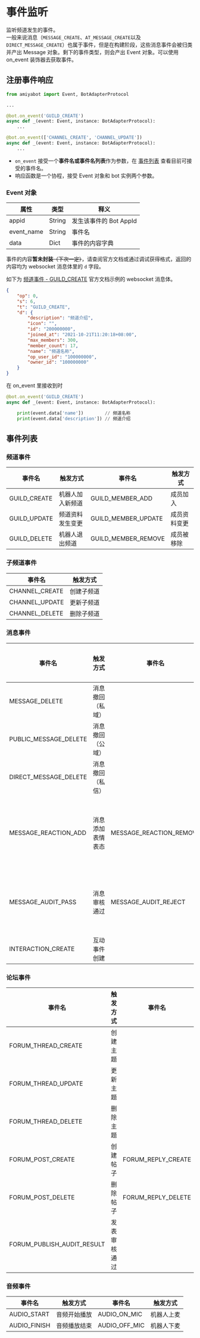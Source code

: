 # 事件监听

监听频道发生的事件。<br>
一般来说消息（`MESSAGE_CREATE`、`AT_MESSAGE_CREATE`以及`DIRECT_MESSAGE_CREATE`）也属于事件，但是在构建阶段，这些消息事件会被归类并产出 Message 对象。剩下的事件类型，则会产出
Event 对象。可以使用 on_event 装饰器去获取事件。

## 注册事件响应

```python
from amiyabot import Event, BotAdapterProtocol

...

@bot.on_event('GUILD_CREATE')
async def _(event: Event, instance: BotAdapterProtocol):
    ...

@bot.on_event(['CHANNEL_CREATE', 'CHANNEL_UPDATE'])
async def _(event: Event, instance: BotAdapterProtocol):
    ...
```

- `on_event` 接受一个**事件名或事件名列表**作为参数，在 [事件列表](#事件列表) 查看目前可接受的事件名。
- 响应函数是一个协程，接受 Event 对象和 bot 实例两个参数。

### Event 对象

| 属性         | 类型     | 释义               |
|------------|--------|------------------|
| appid      | String | 发生该事件的 Bot AppId |
| event_name | String | 事件名              |
| data       | Dict   | 事件的内容字典          |

事件的内容**暂未封装**~~（下次一定）~~，请查阅官方文档或通过调试获得格式，返回的内容均为 websocket 消息体里的 `d` 字段。

如下为 [频道事件 - GUILD_CREATE](https://bot.q.qq.com/wiki/develop/api/gateway/guild.html#guild-create) 官方文档示例的 websocket 消息体。

```json
{
    "op": 0,
    "s": 6,
    "t": "GUILD_CREATE",
    "d": {
        "description": "频道介绍",
        "icon": "",
        "id": "200000000",
        "joined_at": "2021-10-21T11:20:18+08:00",
        "max_members": 300,
        "member_count": 17,
        "name": "频道名称",
        "op_user_id": "100000000",
        "owner_id": "100000000"
    }
}
```

在 on_event 里接收到时

```python
@bot.on_event('GUILD_CREATE')
async def _(event: Event, instance: BotAdapterProtocol):

    print(event.data['name'])        // 频道名称
    print(event.data['description']) // 频道介绍
```

## 事件列表

### 频道事件

| 事件名                 | 触发方式     | 事件名                        | 触发方式     |
|---------------------|----------|----------------------------|----------|
| GUILD_CREATE        | 机器人加入新频道 | GUILD_MEMBER_ADD           | 成员加入     |
| GUILD_UPDATE        | 频道资料发生变更 | GUILD_MEMBER_UPDATE        | 成员资料变更   |
| GUILD_DELETE        | 机器人退出频道  | GUILD_MEMBER_REMOVE        | 成员被移除    |

### 子频道事件

| 事件名                 | 触发方式     |
|---------------------|----------|
| CHANNEL_CREATE      | 创建子频道    |
| CHANNEL_UPDATE      | 更新子频道    |
| CHANNEL_DELETE      | 删除子频道    |

### 消息事件

| 事件名                   | 触发方式     | 事件名                     | 触发方式     |
|-----------------------|----------|-------------------------|----------|
| MESSAGE_DELETE        | 消息撤回（私域） |                         |          |
| PUBLIC_MESSAGE_DELETE | 消息撤回（公域） |                         |          |
| DIRECT_MESSAGE_DELETE | 消息撤回（私信） |                         |          |
| MESSAGE_REACTION_ADD  | 消息添加表情表态 | MESSAGE_REACTION_REMOVE | 消息删除表情表态 |
| MESSAGE_AUDIT_PASS    | 消息审核通过   | MESSAGE_AUDIT_REJECT    | 消息审核不通过  |
| INTERACTION_CREATE    | 互动事件创建   |                         |          |

### 论坛事件

| 事件名                        | 触发方式   | 事件名                | 触发方式 |
|----------------------------|--------|--------------------|------|
| FORUM_THREAD_CREATE        | 创建主题   |                    |      |
| FORUM_THREAD_UPDATE        | 更新主题   |                    |      |
| FORUM_THREAD_DELETE        | 删除主题   |                    |      |
| FORUM_POST_CREATE          | 创建帖子   | FORUM_REPLY_CREATE | 回复评论 |
| FORUM_POST_DELETE          | 删除帖子   | FORUM_REPLY_DELETE | 删除评论 |
| FORUM_PUBLISH_AUDIT_RESULT | 发表审核通过 |                    |      |

### 音频事件

| 事件名                 | 触发方式   | 事件名                        | 触发方式  |
|---------------------|--------|----------------------------|-------|
| AUDIO_START         | 音频开始播放 | AUDIO_ON_MIC               | 机器人上麦 |
| AUDIO_FINISH        | 音频播放结束 | AUDIO_OFF_MIC              | 机器人下麦 |
